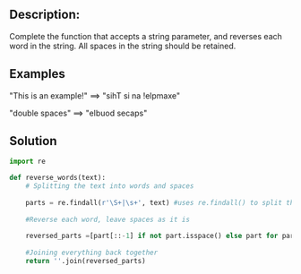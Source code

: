 ## Description:
Complete the function that accepts a string parameter, and reverses each word in the string. All spaces in the string should be retained.

## Examples
"This is an example!" ==> "sihT si na !elpmaxe"

"double  spaces"      ==> "elbuod  secaps"

## Solution

```python 
import re

def reverse_words(text):
    # Splitting the text into words and spaces
    
    parts = re.findall(r'\S+|\s+', text) #uses re.findall() to split the string into pieces. \S+ - matches one or more non space characters. \s+ - matches the spaces 
    
    #Reverse each word, leave spaces as it is 
    
    reversed_parts =[part[::-1] if not part.isspace() else part for part in parts] 
    
    #Joining everything back together
    return ''.join(reversed_parts)
